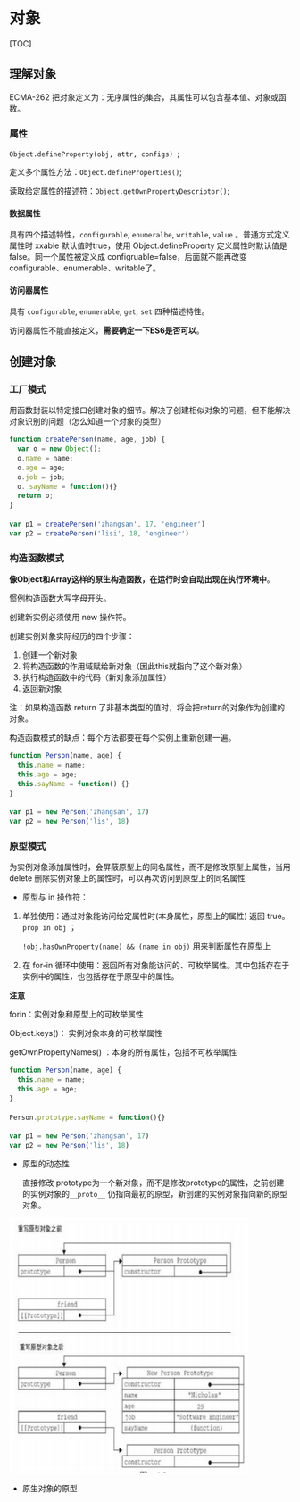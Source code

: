 # 对象

[TOC]

## 理解对象

ECMA-262 把对象定义为：无序属性的集合，其属性可以包含基本值、对象或函数。

### 属性

`Object.defineProperty(obj, attr, configs) `;

定义多个属性方法：`Object.defineProperties()`;

读取给定属性的描述符：`Object.getOwnPropertyDescriptor()`;

#### 数据属性

具有四个描述特性，`configurable`, `enumeralbe`, `writable`, `value` 。普通方式定义属性时 xxable 默认值时true，使用 Object.defineProperty 定义属性时默认值是 false。同一个属性被定义成 configruable=false，后面就不能再改变configurable、enumerable、writable了。

#### 访问器属性

具有 `configurable`, `enumerable`, `get`, `set` 四种描述特性。

访问器属性不能直接定义，**需要确定一下ES6是否可以**。

## 创建对象

### 工厂模式

  用函数封装以特定接口创建对象的细节。解决了创建相似对象的问题，但不能解决对象识别的问题（怎么知道一个对象的类型）

  ```js
  function createPerson(name, age, job) {
  	var o = new Object();
  	o.name = name;
  	o.age = age;
  	o.job = job;
  	o. sayName = function(){}
  	return o;
  }
  
  var p1 = createPerson('zhangsan', 17, 'engineer')
  var p2 = createPerson('lisi', 18, 'engineer')
  ```

  

### 构造函数模式

  **像Object和Array这样的原生构造函数，在运行时会自动出现在执行环境中**。

  惯例构造函数大写字母开头。

  创建新实例必须使用 new 操作符。

  创建实例对象实际经历的四个步骤：

  1. 创建一个新对象
  2. 将构造函数的作用域赋给新对象（因此this就指向了这个新对象）
  3. 执行构造函数中的代码（新对象添加属性）
  4. 返回新对象

  注：如果构造函数 return 了非基本类型的值时，将会把return的对象作为创建的对象。

  构造函数模式的缺点：每个方法都要在每个实例上重新创建一遍。

  ```js
  function Person(name, age) {
    this.name = name;
    this.age = age;
    this.sayName = function() {}
  }
  
  var p1 = new Person('zhangsan', 17)
  var p2 = new Person('lis', 18)
  ```

  

### 原型模式

  为实例对象添加属性时，会屏蔽原型上的同名属性，而不是修改原型上属性，当用 delete 删除实例对象上的属性时，可以再次访问到原型上的同名属性

  - 原型与 in 操作符：

  1. 单独使用：通过对象能访问给定属性时(本身属性，原型上的属性) 返回 true。`prop in obj`  ； 

     `!obj.hasOwnProperty(name) && (name in obj)` 用来判断属性在原型上

  2. 在 for-in 循环中使用：返回所有对象能访问的、可枚举属性。其中包括存在于实例中的属性，也包括存在于原型中的属性。

  **注意**

  forin：实例对象和原型上的可枚举属性

  Object.keys()： 实例对象本身的可枚举属性

  getOwnPropertyNames() ：本身的所有属性，包括不可枚举属性

  ```js
  function Person(name, age) {
    this.name = name;
    this.age = age;
  }
  
  Person.prototype.sayName = function(){}
  
  var p1 = new Person('zhangsan', 17)
  var p2 = new Person('lis', 18)
  ```

  - 原型的动态性

    直接修改 prototype为一个新对象，而不是修改prototype的属性，之前创建的实例对象的`__proto__` 仍指向最初的原型，新创建的实例对象指向新的原型对象。

  <img src="../../images/重写原型对象.png" alt="重写原型对象" style="zoom:50%;" />

  - 原生对象的原型

    

  

  

  

